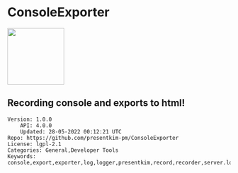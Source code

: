 # ConsoleExporter
<img src="https://raw.githubusercontent.com/presentkim-pm/ConsoleExporter/a299a2dcc4f98ad6aa37c68ceaaac03ed3840604/assets/icon.png" width="128" height="128" />

## Recording console and exports to html!
```properties
Version: 1.0.0
    API: 4.0.0
    Updated: 28-05-2022 00:12:21 UTC
Repo: https://github.com/presentkim-pm/ConsoleExporter
License: lgpl-2.1
Categories: General,Developer Tools
Keywords: console,export,exporter,log,logger,presentkim,record,recorder,server.log
```